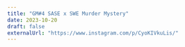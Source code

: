 ```yaml
---
title: "GM#4 SASE x SWE Murder Mystery"
date: 2023-10-20
draft: false
externalUrl: "https://www.instagram.com/p/CyoKIVkuLis/"
---
```

